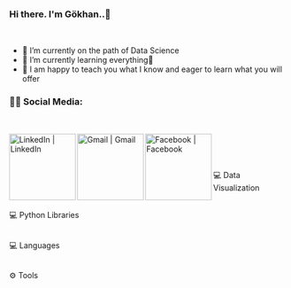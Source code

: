 ### Hi there. I'm Gökhan..👋
<br>

- 🔭 I’m currently on the path of Data Science
- 🌱 I’m currently learning everything🤣
- 💬 I am happy to teach you what I know and eager to learn what you will offer

### 👨👩 Social Media:

<br />

[<img align="left" alt="LinkedIn | LinkedIn" width="120px" src="https://camo.githubusercontent.com/a493f6833f99fb3c85788d6d9305e6b7a42b838e5ee5d138fd9a8214a7e77472/68747470733a2f2f696d672e736869656c64732e696f2f62616467652f6c696e6b6564696e2d2532333030373742352e7376673f267374796c653d666f722d7468652d6261646765266c6f676f3d6c696e6b6564696e266c6f676f436f6c6f723d7768697465" />][linkedin]
[<img align="left" alt="Gmail | Gmail" width="120px" src="https://www.google.com/images/branding/googlelogo/1x/googlelogo_color_272x92dp.png" />][gmail]
[<img align="left" alt="Facebook | Facebook" width="120px" src="https://static.xx.fbcdn.net/rsrc.php/y8/r/dF5SId3UHWd.svg" />][facebook]

<br />
<br />
<br />

💻 Data Visualization
<br />
<br />

💻 Python Libraries
<br />
<br />

💻 Languages
<br />
<br />

⚙ Tools
<br />
<br />

[linkedin]: https://www.linkedin.com/in/hantekin?lipi=urn%3Ali%3Apage%3Ad_flagship3_profile_view_base_contact_details%3BxOKBlt0DSC6YGtNtJvzgow%3D%3D
[gmail]: mailto:hantekin@gmail.com
[facebook]: https://www.facebook.com/hantekin

<!--
**hantekin/hantekin** is a ✨ _special_ ✨ repository because its `README.md` (this file) appears on your GitHub profile.
